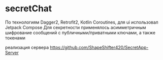 # secretChat
По технологиям 
Dagger2, Retrofit2, Kotlin Coroutines, 
для ui использовал Jetpack Compose
Для секретности применялось асимметричным шифрование сообщений с публичными/приватными ключами, а также токенами

реализация сервера https://github.com/ShapeShifter420/SecretApp-Server
